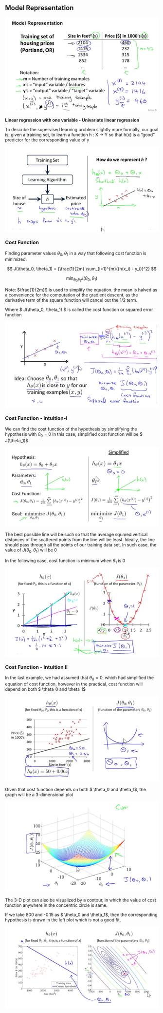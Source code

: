 ## Model Representation

![000008](images/2020-10-06-000008.jpg)

**Linear regression with one variable - Univariate linear regression**

To describe the supervised learning problem slightly more formally, our goal is, given a training set, to learn a function h : X → Y so that h(x) is a “good” predictor for the corresponding value of y

![000009](images/2020-10-06-000009.jpg)

### Cost Function

Finding parameter values $\theta_0,  \theta_1$ in a way that following cost function is minimized: 

$$ J(\theta_0, \theta_1) = {\frac{1}{2m} \sum_{i=1}^{m}({h(x_i) - y_i})^2} $$

$$ \min_{\theta_0 \theta_1} {J(\theta_0, \theta_1)} $$ 

Note: $\frac{1}{2m}$ is used to simplify the equation. the mean is halved as a convenience for the computation of the gradient descent, as the derivative term of the square function will cancel out the 1/2 term.

Where $ J(\theta_0, \theta_1) $ is called the cost function or squared error function

![000010](images/2020-10-06-000010.jpg)

### Cost Function - Intuition-I

We can find the cost function of the hypothesis by simplifying the hypothesis with $\theta_0 = 0$ In this case, simplified cost function will be $ J(\theta_1)$

![000011](images/2020-10-06-000011.jpg)

The best possible line will be such so that the average squared vertical distances of the scattered points from the line will be least. Ideally, the line should pass through all the points of our training data set. In such case, the value of $J(\theta_0, \theta_1)$ will be 0

In the following case, cost function is minimum when $\theta_1$ is 0

![000012](images/2020-10-06-000012.jpg)

### Cost Function - Intuition II

In the last example, we had assumed that $\theta_0=0$, which had simplified the equation of cost function, however in the practical, cost function will depend on both $ \theta_0 and \theta_1$

![000013](images/2020-10-06-000013.jpg)

Given that cost function depends on both $ \theta_0 and \theta_1$, the graph will be a 3-dimensional plot

![000014](images/2020-10-06-000014.jpg)

The 3-D plot can also be visualized by a contour, in which the value of cost function anywhere in the concentric circle is same.

If we take 800 and -0.15 as $ \theta_0 and \theta_1$, then the corresponding hypothesis is drawn in the left plot which is not a good fit.

![000015](images/2020-10-06-000015.jpg)

